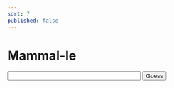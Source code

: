 ```yaml
---
sort: 7
published: false
---
```





<html>
<head>
<title>Phylogenetic Tree Example</title>
<script src="TEST.js"></script>
</head>
<body>
<h1>Mammal-le</h1>

<div>
      <input type="text" id="guessInput" style="width: 300px;">
      <button onclick="guessString()">Guess</button>
    </div>
	<ul id="guessList"></ul>


</body>
</html>
